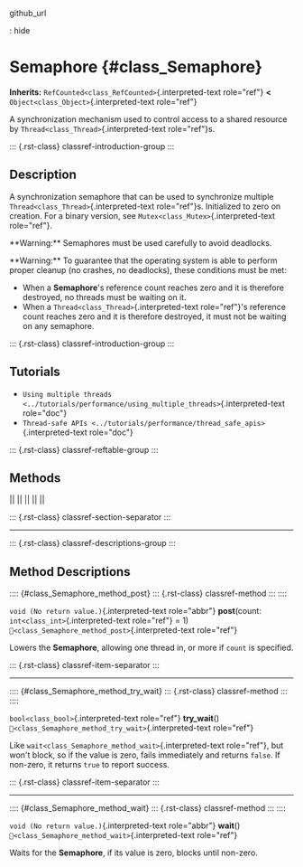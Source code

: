 github_url

:   hide

# Semaphore {#class_Semaphore}

**Inherits:** `RefCounted<class_RefCounted>`{.interpreted-text
role="ref"} **\<** `Object<class_Object>`{.interpreted-text role="ref"}

A synchronization mechanism used to control access to a shared resource
by `Thread<class_Thread>`{.interpreted-text role="ref"}s.

::: {.rst-class}
classref-introduction-group
:::

## Description

A synchronization semaphore that can be used to synchronize multiple
`Thread<class_Thread>`{.interpreted-text role="ref"}s. Initialized to
zero on creation. For a binary version, see
`Mutex<class_Mutex>`{.interpreted-text role="ref"}.

\*\*Warning:\*\* Semaphores must be used carefully to avoid deadlocks.

\*\*Warning:\*\* To guarantee that the operating system is able to
perform proper cleanup (no crashes, no deadlocks), these conditions must
be met:

- When a **Semaphore**\'s reference count reaches zero and it is
  therefore destroyed, no threads must be waiting on it.
- When a `Thread<class_Thread>`{.interpreted-text role="ref"}\'s
  reference count reaches zero and it is therefore destroyed, it must
  not be waiting on any semaphore.

::: {.rst-class}
classref-introduction-group
:::

## Tutorials

- `Using multiple threads <../tutorials/performance/using_multiple_threads>`{.interpreted-text
  role="doc"}
- `Thread-safe APIs <../tutorials/performance/thread_safe_apis>`{.interpreted-text
  role="doc"}

::: {.rst-class}
classref-reftable-group
:::

## Methods

||
||
||
||
||

::: {.rst-class}
classref-section-separator
:::

------------------------------------------------------------------------

::: {.rst-class}
classref-descriptions-group
:::

## Method Descriptions

:::: {#class_Semaphore_method_post}
::: {.rst-class}
classref-method
:::
::::

`void (No return value.)`{.interpreted-text role="abbr"} **post**(count:
`int<class_int>`{.interpreted-text role="ref"} = 1)
`🔗<class_Semaphore_method_post>`{.interpreted-text role="ref"}

Lowers the **Semaphore**, allowing one thread in, or more if `count` is
specified.

::: {.rst-class}
classref-item-separator
:::

------------------------------------------------------------------------

:::: {#class_Semaphore_method_try_wait}
::: {.rst-class}
classref-method
:::
::::

`bool<class_bool>`{.interpreted-text role="ref"} **try_wait**()
`🔗<class_Semaphore_method_try_wait>`{.interpreted-text role="ref"}

Like `wait<class_Semaphore_method_wait>`{.interpreted-text role="ref"},
but won\'t block, so if the value is zero, fails immediately and returns
`false`. If non-zero, it returns `true` to report success.

::: {.rst-class}
classref-item-separator
:::

------------------------------------------------------------------------

:::: {#class_Semaphore_method_wait}
::: {.rst-class}
classref-method
:::
::::

`void (No return value.)`{.interpreted-text role="abbr"} **wait**()
`🔗<class_Semaphore_method_wait>`{.interpreted-text role="ref"}

Waits for the **Semaphore**, if its value is zero, blocks until
non-zero.
